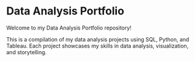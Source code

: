 # Data Analysis Portfolio

Welcome to my Data Analysis Portfolio repository!

This is a compilation of my data analysis projects using SQL, Python, and Tableau. Each project showcases my skills in data analysis, visualization, and storytelling.
